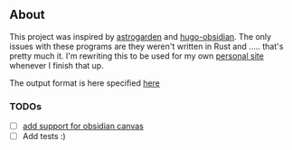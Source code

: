 ## About

This project was inspired by [astrogarden](https://github.com/corvusdeinanis/astrosgarden) and
[hugo-obsidian](https://github.com/jackyzha0/hugo-obsidian). The only issues with these programs
are they weren't written in Rust and .....
that's pretty much it. I'm rewriting this to be used for my own [personal site](https://github.com/MilesConn/milesconn.github.io) whenever I finish that up.

The output format is here specified [here](https://github.com/jsongraph/json-graph-specification)

### TODOs

- [ ] [add support for obsidian canvas](https://github.com/obsidianmd/obsidian-api/blob/master/canvas.d.ts)
- [ ] Add tests :) 
